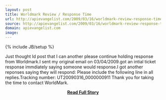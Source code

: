 ```yaml
---
layout: post
title: Worldmark Review / Response Time
url: http://apievangelist.com/2009/03/16/worldmark-review-response-time/
source: http://apievangelist.com/2009/03/16/worldmark-review-response-time/
domain: apievangelist.com
image: 
---
```

{% include JB/setup %}<p>Just thought Id post that I can another please continue holding response from Worldmark.I sent my original email on 03/04/2009.got an intial ticket response immdiately saying someone would response.I got another reponses saying they will respond:
Please include the following line in all replies.Tracking number: UT20090316_0000000911
Thank you for taking the time to contact WorldMark.</p>
<center><p><a href="http://apievangelist.com/2009/03/16/worldmark-review-response-time/" style='padding:25px; font-sze:18px; font-weight: bold;'>Read Full Story</a></p></center>
